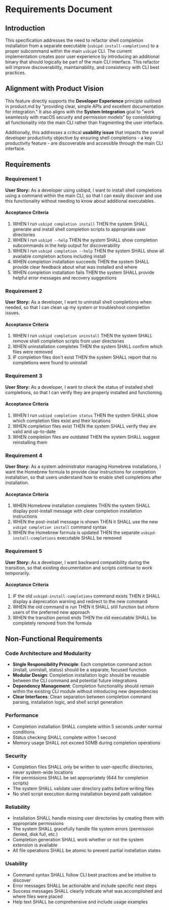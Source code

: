 # Requirements Document

## Introduction

This specification addresses the need to refactor shell completion installation from a separate executable (`usbipd-install-completions`) to a proper subcommand within the main `usbipd` CLI. The current implementation creates poor user experience by introducing an additional binary that should logically be part of the main CLI interface. This refactor will improve discoverability, maintainability, and consistency with CLI best practices.

## Alignment with Product Vision

This feature directly supports the **Developer Experience** principle outlined in product.md by "providing clear, simple APIs and excellent documentation for integration." It also aligns with the **System Integration** goal to "work seamlessly with macOS security and permission models" by consolidating all functionality into the main CLI rather than fragmenting the user interface.

Additionally, this addresses a critical **usability issue** that impacts the overall developer productivity objective by ensuring shell completions - a key productivity feature - are discoverable and accessible through the main CLI interface.

## Requirements

### Requirement 1

**User Story:** As a developer using usbipd, I want to install shell completions using a command within the main CLI, so that I can easily discover and use this functionality without needing to know about additional executables.

#### Acceptance Criteria

1. WHEN I run `usbipd completion install` THEN the system SHALL generate and install shell completion scripts to appropriate user directories
2. WHEN I run `usbipd --help` THEN the system SHALL show completion subcommands in the help output for discoverability
3. WHEN I run `usbipd completion --help` THEN the system SHALL show all available completion actions including install
4. WHEN completion installation succeeds THEN the system SHALL provide clear feedback about what was installed and where
5. WHEN completion installation fails THEN the system SHALL provide helpful error messages and recovery suggestions

### Requirement 2

**User Story:** As a developer, I want to uninstall shell completions when needed, so that I can clean up my system or troubleshoot completion issues.

#### Acceptance Criteria

1. WHEN I run `usbipd completion uninstall` THEN the system SHALL remove shell completion scripts from user directories
2. WHEN uninstallation completes THEN the system SHALL confirm which files were removed
3. IF completion files don't exist THEN the system SHALL report that no completions were found to uninstall

### Requirement 3

**User Story:** As a developer, I want to check the status of installed shell completions, so that I can verify they are properly installed and functioning.

#### Acceptance Criteria

1. WHEN I run `usbipd completion status` THEN the system SHALL show which completion files exist and their locations
2. WHEN completion files exist THEN the system SHALL verify they are valid and up-to-date
3. WHEN completion files are outdated THEN the system SHALL suggest reinstalling them

### Requirement 4

**User Story:** As a system administrator managing Homebrew installations, I want the Homebrew formula to provide clear instructions for completion installation, so that users understand how to enable shell completions after installation.

#### Acceptance Criteria

1. WHEN Homebrew installation completes THEN the system SHALL display post-install message with clear completion installation instructions
2. WHEN the post-install message is shown THEN it SHALL use the new `usbipd completion install` command syntax
3. WHEN the Homebrew formula is updated THEN the separate `usbipd-install-completions` executable SHALL be removed

### Requirement 5

**User Story:** As a developer, I want backward compatibility during the transition, so that existing documentation and scripts continue to work temporarily.

#### Acceptance Criteria

1. IF the old `usbipd-install-completions` command exists THEN it SHALL display a deprecation warning and redirect to the new command
2. WHEN the old command is run THEN it SHALL still function but inform users of the preferred new approach
3. WHEN the transition period ends THEN the old executable SHALL be completely removed from the formula

## Non-Functional Requirements

### Code Architecture and Modularity
- **Single Responsibility Principle**: Each completion command action (install, uninstall, status) should be a separate, focused function
- **Modular Design**: Completion installation logic should be reusable between the CLI command and potential future integrations
- **Dependency Management**: Completion functionality should remain within the existing CLI module without introducing new dependencies
- **Clear Interfaces**: Clean separation between completion command parsing, installation logic, and shell script generation

### Performance
- Completion installation SHALL complete within 5 seconds under normal conditions
- Status checking SHALL complete within 1 second
- Memory usage SHALL not exceed 50MB during completion operations

### Security
- Completion files SHALL only be written to user-specific directories, never system-wide locations
- File permissions SHALL be set appropriately (644 for completion scripts)
- The system SHALL validate user directory paths before writing files
- No shell script execution during installation beyond path validation

### Reliability
- Installation SHALL handle missing user directories by creating them with appropriate permissions
- The system SHALL gracefully handle file system errors (permission denied, disk full, etc.)
- Completion generation SHALL work whether or not the system extension is available
- All file operations SHALL be atomic to prevent partial installation states

### Usability
- Command syntax SHALL follow CLI best practices and be intuitive to discover
- Error messages SHALL be actionable and include specific next steps
- Success messages SHALL clearly indicate what was accomplished and where files were placed
- Help text SHALL be comprehensive and include usage examples